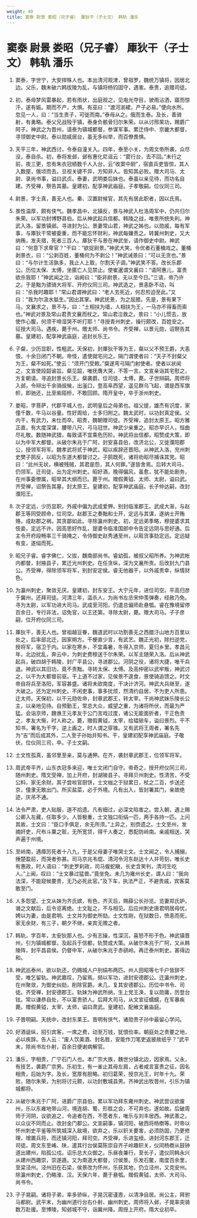 ```yaml
---
weight: 40
title: 窦泰 尉景 娄昭（兄子睿） 厙狄干（子士文） 韩轨 潘乐
---
```


# 窦泰 尉景 娄昭（兄子睿） 厙狄干（子士文） 韩轨 潘乐

1. <span id="窦泰_尉景_娄昭（兄子睿）_厙狄干（子士文）_韩轨_潘乐-1"></span>
窦泰，字世宁，大安捍殊人也。本出清河观津，曾祖罗，魏统万镇将，因居北边。父乐，魏末破六韩拔陵为乱，与镇将杨钧固守，遇害。泰贵，追赠司徒。

2. <span id="窦泰_尉景_娄昭（兄子睿）_厙狄干（子士文）_韩轨_潘乐-2"></span>
初，泰母梦风雷暴起，若有雨状，出庭观之，见电光夺目，驶雨沾洒，寤而惊汗，遂有娠。期而不产，大惧。有巫曰：“渡河湔裙，产子必易。”便向水所。忽见一人，曰：“当生贵子，可徙而南。”泰母从之。俄而生泰。及长，善骑射，有勇略。泰父兄战殁于镇，泰身负骸骨归尔朱荣。以从讨邢杲功，赐爵广阿子。神武之为晋州，请泰为镇城都督，参谋军事。累迁侍中、京畿大都督，寻领御史中尉。泰以勋戚居台，虽无多纠举，而百僚畏惧。

3. <span id="窦泰_尉景_娄昭（兄子睿）_厙狄干（子士文）_韩轨_潘乐-3"></span>
天平三年，神武西讨，令泰自潼关入。四年，泰至小关，为周文帝所袭，众尽没，泰自杀。初，泰将发邺，邺有惠化尼谣云：“窦行台，去不回。”未行之前，夜三更，忽有朱衣冠帻数千人入台，云“收窦中尉”，宿直兵吏皆惊，其人入数屋，俄顷而去。旦视关键不异，方知非人。皆知其必败。赠大司马、太尉、录尚书事，谥曰武贞。泰妻，武明娄后妹也。泰虽以亲见待，而功名自建。齐受禅，祭告其墓。皇建初，配享神武庙庭。子孝敬嗣。位仪同三司。

4. <span id="窦泰_尉景_娄昭（兄子睿）_厙狄干（子士文）_韩轨_潘乐-4"></span>
尉景，字士真，善无人也。秦、汉置尉候官，其先有居此职者，因以氏焉。

5. <span id="窦泰_尉景_娄昭（兄子睿）_厙狄干（子士文）_韩轨_潘乐-5"></span>
景性温厚，颇有侠气。魏孝昌中，北镇反，景与神武入杜洛周军中，仍共归尔朱荣。以军功封博野县伯。后从神武起兵信都。韩陵之战，唯景所统失利。神武入洛，留景镇邺。寻进封为公。景妻常山君，神武之姊也。以勋戚，每有军事，与厙狄干常被委重，而不能忘怀财利，神武每嫌责之。转冀州刺史，又大纳贿，发夫猎，死者三百人。厙狄干与景在神武坐，请作御史中尉。神武曰：“何意下求卑官？”干曰：“欲捉尉景。”神武大笑，令优者石董桶戏之。董桶剥景衣，曰：“公剥百姓，董桶何为不剥公！”神武诫景曰：“可以无贪也。”景曰：“与尔计生活孰多，我止人上取，尔割天子调。”神武笑不答。改长乐郡公。历位太保、太傅，坐匿亡人见禁止。使崔暹谓文襄曰：“语阿惠儿，富贵欲杀我耶！”神武闻之泣，诣阙曰：“臣非尉景，无以至今日。”三请，帝乃许之。于是黜为骠骑大将军、开府仪同三司。神武造之，景恚卧不动，叫曰：“杀我时趣耶！”常山君谓神武曰：“老人去死近，何忍煎迫至此。”又曰：“我为尔汲水胝生。”因出其掌。神武抚景，为之屈膝。先是，景有果下马，文襄求之，景不与，曰：“土相扶为墙，人相扶为王，一马亦不得畜而索也。”神武对景及常山君责文襄而杖之。常山君泣救之。景曰：“小儿惯去，放使作心腹，何须干啼湿哭不听打耶！”寻授青州刺史，操行颇改，百姓安之。征授大司马。遇疾，薨于州。赠太师、尚书令。齐受禅，以景元勋，诏祭告其墓。皇建初，配享神武庙庭，追封长乐王。

6. <span id="窦泰_尉景_娄昭（兄子睿）_厙狄干（子士文）_韩轨_潘乐-6"></span>
子粲，少历显职，性粗武。天保初，封厙狄干等为王，粲以父不预王爵，大恚恨，十余日闭门不朝。帝怪，遣使就宅问之。隔门谓使者曰：“天子不封粲父为王，粲不如死。”使云：“须开门受敕。”粲遂弯弓隔门射使者。使者以状闻之，文宣使段韶谕旨。粲见韶，唯抚膺大哭，不答一言。文宣亲诣其宅慰之，方复朝请。寻追封景长乐王。粲袭爵。位司徒、太傅，薨。子世辩嗣。周师将入邺，令辩出千余骑觇候，出滏口，登高阜西望，遥见群乌飞起，谓是西军旗帜，即驰还，比至紫陌桥，不敢回顾。隋开皇中，卒于浙州刺史。

7. <span id="窦泰_尉景_娄昭（兄子睿）_厙狄干（子士文）_韩轨_潘乐-7"></span>
娄昭，字菩萨，代郡平城人也，武明皇后之母弟也。祖父提，雄杰有识度，家僮千数，牛马以谷量。性好周给，士多归附之。魏太武时，以功封真定侯。父内干，有武力，未仕而卒。昭贵，魏朝赠司徒。齐受禅，追封太原王。昭方雅正直，有大度深谋，腰带八尺，弓马冠世。神武少亲重之。昭亦早识人，恒曲尽礼敬。数随神武猎，每致请不宜乘危历阶。神武将出信都，昭赞成大策，即以为中军大都督。从破尔朱兆于广阿，封安喜县伯，改济北公，又徙濮阳郡公，授领军将军。魏孝武将贰于神武，昭以疾辞还晋阳。从神武入洛，兖州刺史樊子鹄反，以昭为东道大都督讨之。子鹄既死，诸将劝昭尽捕诛其党。昭曰：“此州无状，横被残贼，其君是怨，其人何罪。”遂皆舍焉。后转大司马，仍领军。迁司徒，出为定州刺史。昭好酒，晚得偏风，虽愈，犹不能处剧务，在州事委僚属，昭举其大纲而已。薨于州。赠假黄钺、太师、太尉，谥曰武。齐受禅，诏祭告其墓，封太原王。皇建初，配享神武庙庭。长子仲达嗣，改封濮阳王。

8. <span id="窦泰_尉景_娄昭（兄子睿）_厙狄干（子士文）_韩轨_潘乐-8"></span>
次子定远，少历显职，外戚中偏为武成爱狎。别封临淮郡王。武成大渐，与赵郡王等同受顾命，位司空。赵郡王之奏黜和士开，定远与其谋，遂纳士开贿赂，成赵郡之祸，其贪鄙如此。寻除瀛州刺史。初，定远弟季略，穆提婆求其伎妾，定远不许。因高思好作乱，提婆令临淮国郎中令告定远阴与思好通。后主令开府段畅率三千骑掩之，令侍御史赵秀通至州，以赃货事劾定远。定远疑有变，遂缢而死。

9. <span id="窦泰_尉景_娄昭（兄子睿）_厙狄干（子士文）_韩轨_潘乐-9"></span>
昭兄子睿。睿字佛仁，父拔，魏南部尚书。睿幼孤，被叔父昭所养。为神武帐内都督，封掖县子，累迁光州刺史。在任贪纵，深为文襄所责。后改封九门县公。齐受禅，得除领军将军，别封安定侯。睿无他器干，以外戚贵幸，纵情财色。

10. <span id="窦泰_尉景_娄昭（兄子睿）_厙狄干（子士文）_韩轨_潘乐-10"></span>
为瀛州刺史，聚敛无厌。皇建初，封东安王。大宁元年，进位司空。平高归彦于冀州，还拜司徒。河清三年，滥杀人，为尚书左丞宋仲羡弹奏，经赦乃免。寻为太尉，以军功进大司马。武成至河阳，仍遣总偏师赴悬瓠。睿在豫境留停百余日，专行非法，诏免官，以王还第。寻除太尉，薨。赠大司马。子子彦嗣，位开府仪同三司。

11. <span id="窦泰_尉景_娄昭（兄子睿）_厙狄干（子士文）_韩轨_潘乐-11"></span>
厙狄干，善无人也。曾祖越豆眷，魏道武时以功割善无之西腊汙山地方百里以处之，后率部北迁，因家朔方。干梗直少言，有武艺。魏正光初，除扫逆党，授将军，宿卫于内。以家在寒乡，不宜毒暑，冬得入京师，夏归乡里。孝昌元年，北边扰乱，奔云中，为刺史费穆送于尔朱荣。以军主随荣入洛。后从神武起兵，破四胡于韩陵，封广平县公，寻进郡公。河阴之役，诸将大捷，唯干兵退。神武以其旧功，竟不责黜。寻转太保、太傅。及高仲密以武牢叛，神武讨之，以干为大都督前驱。干上道不过家，见侯景不遑食，景使骑追馈之。时文帝自将兵至洛阳，军容甚盛。诸将未欲南度，干决计济河。神武大兵继至，遂大破之。还为定州刺史。不闲吏事，事多扰烦，然清约自居，不为吏人所患。迁太师。天保初，以干元勋佐命，封章武郡王，转太宰。干尚神武妹乐陵长公主，以亲地见待。自预勤王，常总大众，威望之重，为诸将所伏，而最为严猛。会诣京师，魏谯王元孝友于公门言戏过度，诸公无能面折者，干正色责之，孝友大惭，时人称之。薨，赠假黄钺，太宰，给辒辌车，谥曰景烈。干不知书，署名为干字，逆上画之，时人谓之穿锥。又有武将王周者，署名先为“吉”而后成其外，二人至子孙始并知书。干，皇建初配享神武庙庭。子敬伏，位仪同三司，卒。子士文嗣。

12. <span id="窦泰_尉景_娄昭（兄子睿）_厙狄干（子士文）_韩轨_潘乐-12"></span>
士文性孤真，虽邻里至亲，莫与通狎。在齐，袭封章武郡王，位领军将军。

13. <span id="窦泰_尉景_娄昭（兄子睿）_厙狄干（子士文）_韩轨_潘乐-13"></span>
周武帝平齐，山东衣冠多来迎，唯士文闭门自守。帝奇之，授开府仪同三司，随州刺史。隋文受禅，加上开府，封湖陂县子。寻拜贝州刺史。性清苦，不受公料，家无余财。其子尝啖官厨饼，士文枷之于狱累日，杖之二百，步送还京，僮隶无敢出门。所买盐菜，必于外境。凡有出入，皆封署其门，亲故绝迹，庆吊不通。

14. <span id="窦泰_尉景_娄昭（兄子睿）_厙狄干（子士文）_韩轨_潘乐-14"></span>
法令严肃，吏人贴服，道不拾遗。凡有细过，必深文陷害之。尝入朝，遇上赐公卿入左藏，任取多少。人皆极重，士文独口衔绢一匹，两手各持一匹。上问其故，士文曰：“臣口手俱足，余无所须。”上异之，别赍遗之。士文至州，发摘奸吏，尺布斗粟之赃，无所宽贷，得千人奏之，悉配防岭南。亲戚相送，哭声遍于州境。

15. <span id="窦泰_尉景_娄昭（兄子睿）_厙狄干（子士文）_韩轨_潘乐-15"></span>
至岭南，遇瘴厉死者十八九，于是父母妻子唯哭士文。士文闻之，令人捕搦，捶楚盈前，而哭者弥甚。司马京兆韦焜、清河令河东赵达十人并苛刻，唯长史有惠政，时人语曰：“刺史罗刹政，司马蝮蛇瞋，长史含笑判，清河生吃人。”上闻，叹曰：“士文暴过猛兽。”竟坐免。未几为雍州长史，谓人曰：“我向法深，不能窥候要贵，无乃必死此官。”及下车，执法严正，不避贵戚，宾客莫敢至门。

16. <span id="窦泰_尉景_娄昭（兄子睿）_厙狄干（子士文）_韩轨_潘乐-16"></span>
人多怨望。士文从妹为齐氏嫔，有色，齐灭后，赐薛公长孙览。览妻郑氏妒，谮之文献后，后令览离绝。士文耻之，不与相见。后应州刺史唐君明居母忧，娉以为妻，由是君明、士文并为御史所劾。士文性刚，在狱数日，愤恚而死，家无余财，有三子，朝夕不继，亲宾无赡之者。

17. <span id="窦泰_尉景_娄昭（兄子睿）_厙狄干（子士文）_韩轨_潘乐-17"></span>
韩轨，字百年，太安狄那人也。少有志操，性深沉，喜怒不形于色。神武镇晋州，引为镇城都督。及起兵于信都，轨赞成大策。从破尔朱兆于广阿，又从韩陵阵，封平昌县侯。仍督中军，从破尔朱兆于赤谼岭。再迁泰州刺史。甚得边和。

18. <span id="窦泰_尉景_娄昭（兄子睿）_厙狄干（子士文）_韩轨_潘乐-18"></span>
神武巡泰州，欲以轨还，仍赐城人户别绢布两匹。州人田昭等七千户皆辞不受，唯乞留轨。神武嘉叹，乃留焉。频以军功，进封安德郡公。迁瀛州刺史，在州聚敛，为御史纠劾，削除官爵。未几，复其安德郡公。历位中书令、司徒。齐受禅，封安德郡王。轨妹为神武所纳，生上党王涣，复以勋庸，历登台铉。常以谦恭自处，不以富贵骄人。后拜大司马，从文宣征蠕蠕，在军暴疾薨。赠假黄钺，太宰、太师，谥曰肃武。皇建初，配飨文襄庙庭。

19. <span id="窦泰_尉景_娄昭（兄子睿）_厙狄干（子士文）_韩轨_潘乐-19"></span>
子晋明嗣。天统中，改封东莱王。晋明有侠气，诸勋贵子孙中最留心学问。

20. <span id="窦泰_尉景_娄昭（兄子睿）_厙狄干（子士文）_韩轨_潘乐-20"></span>
好酒诞纵，招引宾客，一席之费，动至万钱，犹恨俭率。朝庭处之贵要之地，必以疾辞。告人云：“废人饮美酒、封名胜，安能作刀笔吏返披故纸乎？”武平末，除尚书左仆射，百余日便谢病解官。

21. <span id="窦泰_尉景_娄昭（兄子睿）_厙狄干（子士文）_韩轨_潘乐-21"></span>
潘乐，字相贵，广宁石门人也。本广宗大族，魏世分镇北边，因家焉。父永，有技艺，袭爵广宗男。乐初生，有一雀止其母左肩，占者咸言富贵之征，因名相贵，后始为字。及长，宽厚有胆略。初归葛荣，授京兆王，时年十九。荣败，随尔朱荣，为别将讨元颢，以功封敷城县男。齐神武出牧晋州，引乐为镇城都将。

22. <span id="窦泰_尉景_娄昭（兄子睿）_厙狄干（子士文）_韩轨_潘乐-22"></span>
从破尔朱兆于广阿，进爵广宗县伯。累以军功拜东雍州刺史。神武尝议欲废州，乐以东雍地带山河，境连胡、蜀，形胜之会，不可弃也，遂如故。后破周师于河阴，议欲追之，令追者在西，不愿者东，唯乐与刘丰居西。神武善之，以众议不同而止。改封金门郡公。文宣嗣事，镇河阳，破西将杨檦等。时帝以怀州刺史平鉴等所筑城深入敌境，欲弃之，乐以轵关要害，必须防固，乃更修理，增置兵将，而还镇河阳，拜司空。齐受禅，乐进玺绶。进封河东郡王，迁司徒。周文东至崤、陕，遣其行台侯莫陈崇自齐子岭趣轵关，仪同杨檦从鼓钟道出建州，陷孤公戍。诏乐总大众御之。乐昼夜兼行，至长子，遣仪同韩永兴从建州西趣崇，崇遂遁。又为南道大都督，讨侯景。乐发石鳖，南度百余里，至梁泾州。泾州旧在石梁，侯景改为怀州，乐获其地，仍立泾州，又克安州。除瀛州刺史，仍略淮、汉。天保六年，薨于悬瓠。赠假黄钺，太师、大司马、尚书令。

23. <span id="窦泰_尉景_娄昭（兄子睿）_厙狄干（子士文）_韩轨_潘乐-23"></span>
子子晃嗣。诸将子弟，率多骄纵，子晃沉密谨悫，以清净自居。尚公主，拜驸马都尉。武平末，为幽州道行台右仆射、幽州刺史。周师将入邺，子晃率突骑数万赴援。至博陵，知邺城不守，诣冀州降。周授上开府。隋大业初卒。
